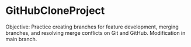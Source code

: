 # GitHubCloneProject
Objective: Practice creating branches for feature development, merging branches, and resolving merge conflicts on Git and GitHub.
Modification in main branch.
